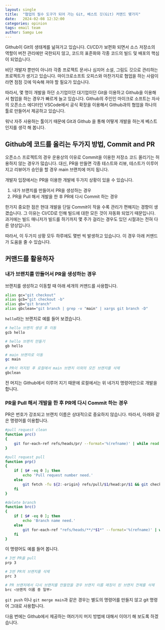 ```yaml
---
layout: single
title:  "협업의 필수 도구가 되어 가는 Git, 베스트 깃(Git) 커맨드 몇가지"
date:   2024-02-08 12:32:00
categories: opinion
tags: email team
author: Samgu Lee
---
```

Github이 Git의 생태계를 넒혀가고 있습니다. CI/CD가 보편화 되면서 소스 저장소의 역할이 버전 관리에만 국한되지 않고, 코드의 표준화와 각종 코드의 빌드 및 배포의 핵심이 되었습니다.

비단 개발자 뿐만이 아니라 각종 프로젝트 문서나 심지어 소설, 그림도 깃으로 관리하는 프로젝트가 생기고 있습니다. 마이크로소프트 오피스와 마찬가지로 협업을 하는 사람이라면 점점 깃에 익숙해 져야 할 필요가 있습니다.

따라서, 몇 명이 개발을 하던 소기업이던 대기업이던 Git을 이용하고 Github을 이용해서 협업을 하는 경우가 빠르게 늘고 있습니다. Github의 주인인 마이크로 소프트는 자사의 오픈소스 에디터인 VSCode에서 공식 확장을 이용해서 Github과의 협업을 하나의 툴로 만들어서 제공하고 있습니다.

워낙 자주 사용하는 툴이기 때문에 Git과 Github 을 통해 어떻게 개발을 하는게 베스트인지를 생각 해 봅니다.

## Github에 코드를 올리는 두가지 방법, Commit and PR

오픈소스 프로젝트의 경우 운용상의 이유로 Commit을 이용한 저장소 코드 올리기는 허용하지 않는 경우가 많습니다. 대신, PR을 만들면 각종 테스트와 리뷰, 테스트가 이루어 지고 리뷰어가 승인을 할 경우 main 브랜치에 머지 됩니다.

개발자 입장에서는 PR을 이용한 개발에 두가지 상황이 있을 수 있습니다.

1. 내가 브랜치를 만들어서 PR을 생성하는 경우
2. PR을 Pull 해서 개발을 한 후 PR에 다시 Commit 하는 경우

한가지 중요한 점은 현대 개발을 단일 Commit이 작을 수록 관리가 편해지는 경향이 생겼습니다. 그 이유는 CI/CD로 인해 빌드에 대한 모든 것이 자동화 되었기 때문입니다. 과거에는 빌드 매니저가 빌드를 하기까지 몇 주가 걸리는 경우도 있던 시절과는 전혀 다른 양상입니다.

따라서, 이 두가지 상황 모두 하루에도 몇번 씩 발생하고 있습니다. 이 경우 아래 커맨드가 도움을 줄 수 있습니다.

## 커맨드를 활용하자

### 내가 브랜치를 만들어서 PR을 생성하는 경우

브랜치를 생성하고 이동할 때 아래 세개의 커맨드를 사용합니다.

```sh
alias gc="git checkout"
alias gcb="git checkout -b"
alias gb="git branch"
alias gbclean="git branch | grep -v "main" | xargs git branch -D"
```

`hello`라는 브랜치로 예를 들어 보겠습니다.

```sh
# hello 브랜치 생성 후 이동
gcb hello

# hello 브랜치 만들기
gb hello

# main 브랜치로 이동
gc main

# PR이 머지된 후 로컬에서 main 브랜치 이외의 모든 브랜치를 삭제
gbclean
```

전 머지는 Github에서 이루어 지기 때문에 로컬에서는 위 네가지 명령어만으로 개발을 합니다.

### PR을 Pull 해서 개발을 한 후 PR에 다시 Commit 하는 경우

PR은 번호가 강조되고 브랜치 이름은 상대적으로 중요하지 않습니다. 따라서, 아래와 같은 명령어를 이용합니다.

```sh
#pull request clean
function prc()
{
    git for-each-ref refs/heads/pr/ --format='%(refname)' | while read ref ; do branch=${ref#refs/heads/} ; git branch -D $branch ; done
}

#pull request pull
function prp()
{
    if [ $# -eq 0 ]; then
        echo 'Pull request number need.'
    else
        git fetch -fu ${2:-origin} refs/pull/$1/head:pr/$1 && git checkout pr/$1
    fi
}

#delete branch
function brc()
{
    if [ $# -eq 0 ]; then
        echo 'Branch name need.'
    else
        git for-each-ref "refs/heads/**/*$1*" --format='%(refname)' | while read ref ; do branch=${ref#refs/heads/} ; git branch -D $branch ; done
    fi
}
```

이 명령어도 예를 들어 봅니다.

```sh
# 3번 PR을 pull
prp 3

# 3번 PR의 브랜치를 삭제
prc 3

# PR 브랜치에서 다시 브랜치를 만들었을 경우 브랜치 이름 매칭이 된 브랜치 전체를 삭제
brc <브랜치 이름 중 일부>
```

`git push` 이나 `git merge main`과 같은 경우는 별도의 명령어를 만들지 않고 git 명령어 그대로 사용합니다.

다음 번에는 Github에서 제공하는 여러가지 머지 방법에 대해서 이야기 해 보도록 하겠습니다.
